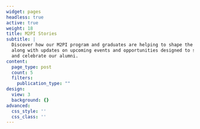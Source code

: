 ```yaml
---
widget: pages
headless: true
active: true
weight: 18
title: M2PI Stories
subtitle: |
  Discover how our M2PI program and graduates are helping to shape the world,
  along with updates on upcoming events and opportunities designed to support
  and celebrate our alumni.
content:
  page_type: post
  count: 5
  filters:
    publication_type: ""
design:
  view: 3
  background: {}
advanced:
  css_style: ''
  css_class: ''
---
```

